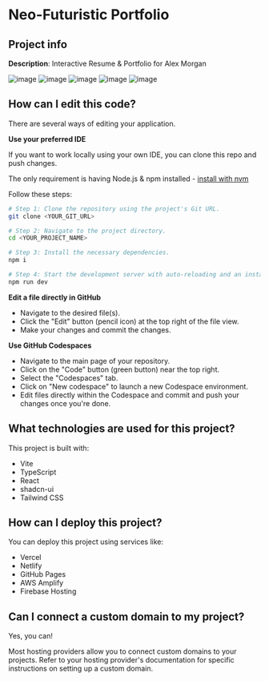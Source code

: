 # Neo-Futuristic Portfolio

## Project info

**Description**: Interactive Resume & Portfolio for Alex Morgan

![image](https://github.com/user-attachments/assets/6ca885e1-c3e8-4de3-91a8-6623e0360991)
![image](https://github.com/user-attachments/assets/d6d2b958-a90b-448e-9d66-5271e448b875)
![image](https://github.com/user-attachments/assets/c94cdb1a-8438-48c3-b49a-be824a92e8af)
![image](https://github.com/user-attachments/assets/c5a8771b-cfc7-4224-a6ba-78d7f6b9cdec)
![image](https://github.com/user-attachments/assets/2f10ef89-7dd3-49ad-b727-e3c12c60a824)


## How can I edit this code?

There are several ways of editing your application.

**Use your preferred IDE**

If you want to work locally using your own IDE, you can clone this repo and push changes.

The only requirement is having Node.js & npm installed - [install with nvm](https://github.com/nvm-sh/nvm#installing-and-updating)

Follow these steps:

```sh
# Step 1: Clone the repository using the project's Git URL.
git clone <YOUR_GIT_URL>

# Step 2: Navigate to the project directory.
cd <YOUR_PROJECT_NAME>

# Step 3: Install the necessary dependencies.
npm i

# Step 4: Start the development server with auto-reloading and an instant preview.
npm run dev
```

**Edit a file directly in GitHub**

- Navigate to the desired file(s).
- Click the "Edit" button (pencil icon) at the top right of the file view.
- Make your changes and commit the changes.

**Use GitHub Codespaces**

- Navigate to the main page of your repository.
- Click on the "Code" button (green button) near the top right.
- Select the "Codespaces" tab.
- Click on "New codespace" to launch a new Codespace environment.
- Edit files directly within the Codespace and commit and push your changes once you're done.

## What technologies are used for this project?

This project is built with:

- Vite
- TypeScript
- React
- shadcn-ui
- Tailwind CSS

## How can I deploy this project?

You can deploy this project using services like:

- Vercel
- Netlify
- GitHub Pages
- AWS Amplify
- Firebase Hosting

## Can I connect a custom domain to my project?

Yes, you can!

Most hosting providers allow you to connect custom domains to your projects. Refer to your hosting provider's documentation for specific instructions on setting up a custom domain.
